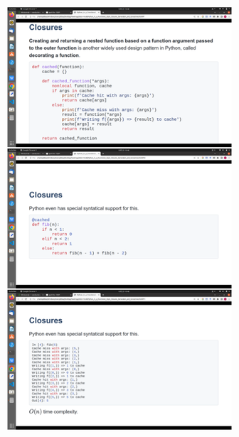 <img src="./slide-07.png" alt="closures, slide 7">
<img src="./slide-10.png" alt="closures, slide 10">
<img src="./slide-11.png" alt="closures, slide 11">
